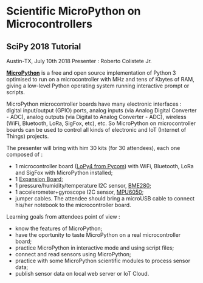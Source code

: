 # Scientific MicroPython on Microcontrollers
## SciPy 2018 Tutorial
Austin-TX, July 10th 2018
Presenter : Roberto Colistete Jr.

[**MicroPython**](http://micropython.org/) is a free and open source implementation of Python 3 optimised to run on a microcontroller with MHz and tens of Kbytes of RAM, giving a low-level Python operating system running interactive prompt or scripts.

MicroPython microcontroller boards have many electronic interfaces : digital input/output (GPIO) ports, analog inputs (via Analog Digital Converter - ADC), analog outputs (via Digital to Analog Converter - ADC), wireless (WiFi, Bluetooth, LoRa, SigFox, etc), etc. So MicroPython on microcontroller boards can be used to control all kinds of electronic and IoT (Internet of Things) projects.

The presenter will bring with him 30 kits (for 30 attendees), each one composed of :
- 1 microcontroller board ([LoPy4 from Pycom](https://pycom.io/hardware/lopy4-specs/)) with WiFi, Bluetooth, LoRa and SigFox with MicroPython installed;
- 1 [Expansion Board](https://pycom.io/product/expansion-board-3-0/);
- 1 pressure/humidity/temperature I2C sensor, [BME280](https://www.bosch-sensortec.com/bst/products/all_products/bme280);
- 1 accelerometer+gyroscope I2C sensor, [MPU6050](https://www.invensense.com/products/motion-tracking/6-axis/mpu-6050/);
- jumper cables.
The attendee should bring a microUSB cable to connect his/her notebook to the microcontroller board.

Learning goals from attendees point of view :
- know the features of MicroPython;
- have the oportunity to taste MicroPython on a real microcontroller board;
- practice MicroPython in interactive mode and using script files;
- connect and read sensors using MicroPython;
- practice with some MicroPython scientific modules to process sensor data;
- publish sensor data on local web server or IoT Cloud.
